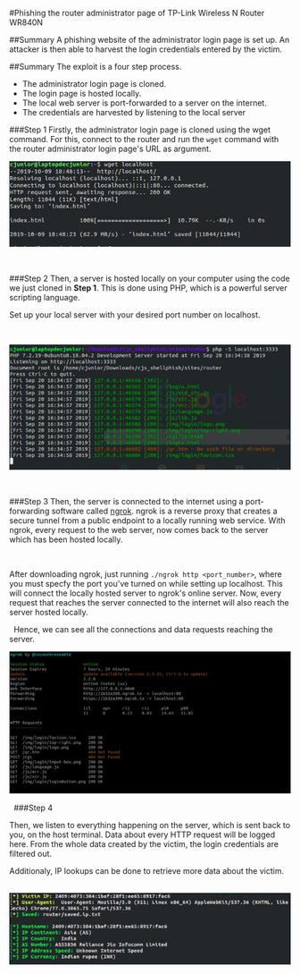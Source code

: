 #Phishing the router administrator page of TP-Link Wireless N Router WR840N


##Summary
A phishing website of the administrator login page is set up. An attacker is then able to harvest the login credentials entered by the victim.
&nbsp;

##Summary
The exploit is a four step process.

  * The administrator login page is cloned.
  * The login page is hosted locally.
  * The local web server is port-forwarded to a server on the internet.
  * The credentials are harvested by listening to the local server

###Step 1
Firstly, the administrator login page is cloned using the wget command.
For this, connect to the router and run the ``wget`` command with the router administrator login page's URL as argument.

![shot1](/images/11.jpg)

&nbsp;

###Step 2
Then, a server is hosted locally on your computer using the code we just cloned in **Step 1**. This is done using PHP, which is a powerful server scripting language.

Set up your local server with your desired port number on localhost.

&nbsp;

![shot2](/images/22.jpg) 

&nbsp;

###Step 3
Then, the server is connected to the internet using a port-forwarding software called [ngrok](ngrok.io). ngrok is a reverse proxy that creates a secure tunnel from a public endpoint to a locally running web service. With ngrok, every request to the web server, now comes back to the server which has been hosted locally. 

&nbsp;

After downloading ngrok, just running ``./ngrok http <port_number>``, where you must specfy the port you've turned on while setting up localhost. This will connect the locally hosted server to ngrok's online server.
Now, every request that reaches the server connected to the internet will also reach the server hosted locally.

&nbsp;
Hence, we can see all the connections and data requests reaching the server.

![shot2](/images/ngrok.jpg) 

&nbsp;
###Step 4

Then, we listen to everything happening on the server, which is sent back to you, on the host terminal. Data about every HTTP request will be logged here. From the whole data created by the victim, the login credentials are filtered out.

Additionaly, IP lookups can be done to retrieve more data about the victim.

&nbsp;
![shot3](/images/33.jpg)
